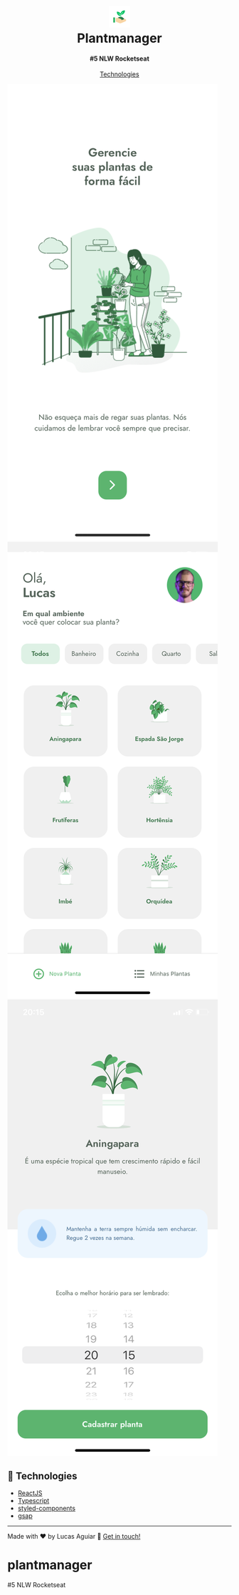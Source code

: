 <h1 align="center">
  <img src='./assets/favicon.png' alt="Logo elements">
  <br />
 Plantmanager
</h1>

<h4 align="center">#5 NLW Rocketseat</h4>

<p align="center">
  <a href="#rocket-technologies">Technologies</a>
</p>

![App Screenshot](src/assets/image0.png) ![App Screenshot](src/assets/image1.png) ![App Screenshot](src/assets/image2.png)


## :rocket: Technologies

- [ReactJS](https://reactjs.org/)
- [Typescript](https://www.typescriptlang.org)
- [styled-components](https://www.styled-components.com/)
- [gsap](https://greensock.com/gsap/)

---

Made with ♥ by Lucas Aguiar :wave: [Get in touch!](https://www.linkedin.com/in/lucasaguiiar)

# plantmanager

#5 NLW Rocketseat

